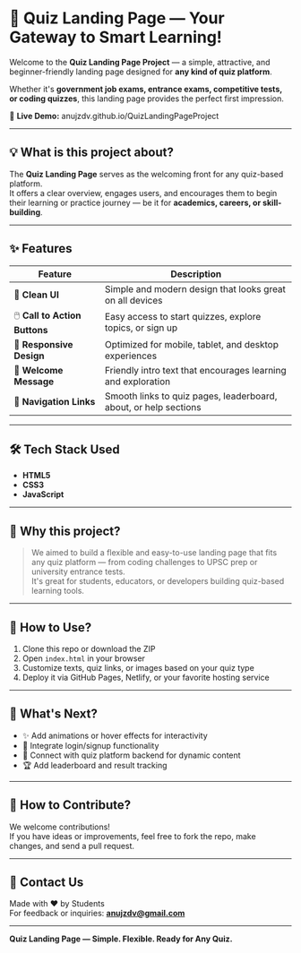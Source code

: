 # 📝 Quiz Landing Page — Your Gateway to Smart Learning!

Welcome to the **Quiz Landing Page Project** — a simple, attractive, and beginner-friendly landing page designed for **any kind of quiz platform**.

Whether it's **government job exams, entrance exams, competitive tests, or coding quizzes**, this landing page provides the perfect first impression.

🚀 **Live Demo:** anujzdv.github.io/QuizLandingPageProject

---

## 💡 What is this project about?

The **Quiz Landing Page** serves as the welcoming front for any quiz-based platform.  
It offers a clear overview, engages users, and encourages them to begin their learning or practice journey — be it for **academics, careers, or skill-building**.

---

## ✨ Features

| Feature                   | Description                                                              |
|---------------------------|--------------------------------------------------------------------------|
| 🎨 **Clean UI**            | Simple and modern design that looks great on all devices                 |
| 🖱️ **Call to Action Buttons** | Easy access to start quizzes, explore topics, or sign up               |
| 📱 **Responsive Design**   | Optimized for mobile, tablet, and desktop experiences                   |
| 💬 **Welcome Message**     | Friendly intro text that encourages learning and exploration            |
| 🔗 **Navigation Links**    | Smooth links to quiz pages, leaderboard, about, or help sections         |

---

## 🛠️ Tech Stack Used

- **HTML5**
- **CSS3**
- **JavaScript**

---

## 🎯 Why this project?

> We aimed to build a flexible and easy-to-use landing page that fits any quiz platform — from coding challenges to UPSC prep or university entrance tests.  
> It's great for students, educators, or developers building quiz-based learning tools.

---

## 🚀 How to Use?

1. Clone this repo or download the ZIP
2. Open `index.html` in your browser
3. Customize texts, quiz links, or images based on your quiz type
4. Deploy it via GitHub Pages, Netlify, or your favorite hosting service

---

## 📢 What's Next?

- ✨ Add animations or hover effects for interactivity
- 🔐 Integrate login/signup functionality
- 📝 Connect with quiz platform backend for dynamic content
- 🏆 Add leaderboard and result tracking

---

## 💬 How to Contribute?

We welcome contributions!  
If you have ideas or improvements, feel free to fork the repo, make changes, and send a pull request.

---

## 📧 Contact Us

Made with ❤️ by Students  
For feedback or inquiries: **anujzdv@gmail.com**

---

**Quiz Landing Page — Simple. Flexible. Ready for Any Quiz.**

